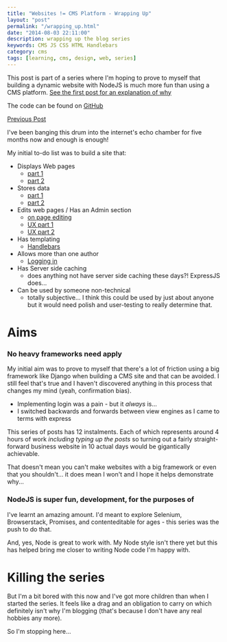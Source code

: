 ```yaml
--- 
title: "Websites != CMS Platform - Wrapping Up" 
layout: "post" 
permalink: "/wrapping_up.html" 
date: "2014-08-03 22:11:00"
description: wrapping up the blog series
keywords: CMS JS CSS HTML Handlebars
category: cms
tags: [learning, cms, design, web, series]
---
```

This post is part of a series where I'm hoping to prove to myself that building a dynamic website with NodeJS is much more fun than using a CMS platform. [See the first post for an explanation of why](/2014/02/websites-cms.html)

The code can be found on [GitHub](https://github.com/pauldambra/omniclopse)

[Previous Post](/better-affordance-js.html)

I've been banging this drum into the internet's echo chamber for five months now and enough is enough!

<!--more-->

My initial to-do list was to build a site that:

* Displays Web pages
	* [part 1](/2014/03/websites-cms-displaying-pages.html)
    * [part 2](/2014/03/website-cms-display-pages-part-2.html)
* Stores data
	* [part 1](/Websites-CMS-Platform-Storing-Data.html)
	* [part 2](/Websites-CMS-Platform-Storing-Data2.html)
* Edits web pages / Has an Admin section
	* [on page editing](/On-Page-Editing.html)
	* [UX part 1](/better-affordance.html)
	* [UX part 2](/better-affordance-js.html)
* Has templating
	* [Handlebars](/2014/03/website-cms-display-pages-part-2.html)
* Allows more than one author
	* [Logging in](/websites-CMS-platform-logging-in.html)
* Has Server side caching
	* does anything not have server side caching these days?! ExpressJS does...
* Can be used by someone non-technical
	* totally subjective... I think this could be used by just about anyone but it would need polish and user-testing to really determine that.

# Aims

### No heavy frameworks need apply

My initial aim was to prove to myself that there's a lot of friction using a big framework like Django when building a CMS site and that can be avoided. I still feel that's true and I haven't discovered anything in this process that changes my mind (yeah, confirmation bias).

* Implementing login was a pain - but it *always* is...
* I switched backwards and forwards between view engines as I came to terms with express

This series of posts has 12 instalments. Each of which represents around 4 hours of work *including typing up the posts* so turning out a fairly straight-forward business website in 10 actual days would be gigantically achievable.

That doesn't mean you can't make websites with a big framework or even that you shouldn't... it does mean I won't and I hope it helps demonstrate why...

### NodeJS is super fun, development, for the purposes of

I've learnt an amazing amount. I'd meant to explore Selenium, Browserstack, Promises, and contenteditable for ages - this series was the push to do that.

And, yes, Node is great to work with. My Node style isn't there yet but this has helped bring me closer to writing Node code I'm happy with.

# Killing the series

But I'm a bit bored with this now and I've got more children than when I started the series. It feels like a drag and an obligation to carry on which definitely isn't why I'm blogging (that's because I don't have any real hobbies any more).

So I'm stopping here...
